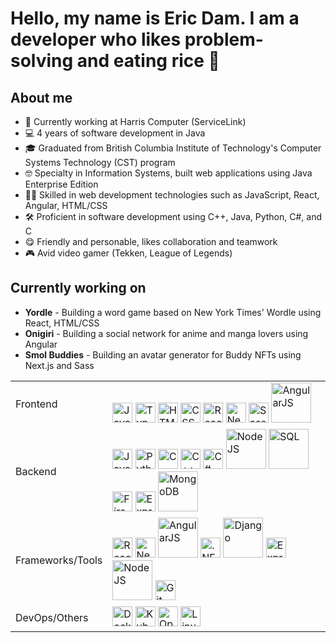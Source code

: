 # Hello, my name is Eric Dam. I am a developer who likes problem-solving and eating rice 👋

## About me
- 💼 Currently working at Harris Computer (ServiceLink)
- 💻 4 years of software development in Java
- 🎓 Graduated from British Columbia Institute of Technology's Computer Systems Technology (CST) program
- 🤓 Specialty in Information Systems, built web applications using Java Enterprise Edition
- 🐱‍💻 Skilled in web development technologies such as JavaScript, React, Angular, HTML/CSS
- 🛠️ Proficient in software development using C++, Java, Python, C#, and C
- 😋 Friendly and personable, likes collaboration and teamwork
- 🎮 Avid video gamer (Tekken, League of Legends)

## Currently working on
- **Yordle** - Building a word game based on New York Times' Wordle using React, HTML/CSS
- **Onigiri** - Building a social network for anime and manga lovers using Angular
- **Smol Buddies** - Building an avatar generator for Buddy NFTs using Next.js and Sass

|  |  |
| --- | --- |
| Frontend | <img src='https://user-images.githubusercontent.com/45437685/176979047-bae193ce-a461-4d59-b95d-9a6165ceaa7b.png' alt='JavaScript' width="32px" style="max-width: 100%"/> <img src='https://user-images.githubusercontent.com/45437685/176979107-0581c21e-2c21-428d-95c0-9fd9c3f9d3d3.png' alt='TypeScript' width="32px" style="max-width: 100%" /> <img src="https://user-images.githubusercontent.com/45437685/176979160-54e6e642-f834-404b-8c50-21faeb32d302.png" alt='HTML' width="32px" style="max-width: 100%"/> <img src="https://user-images.githubusercontent.com/45437685/176979181-47c59d71-185e-4c64-9fe8-e6c49aea6b23.png" alt='CSS' width="32px" style="max-width: 100%"/> <img src="https://user-images.githubusercontent.com/45437685/176979210-b6025035-0a50-4835-ba7b-7cff5e664515.png" alt='React' width="32px" style="max-width: 100%"/> <img src="https://user-images.githubusercontent.com/45437685/176979240-6317c8bd-0d45-4cdc-9b57-61e42e96b36d.png" alt='NextJS' width="32px" style="max-width: 100%"/> <img src="https://user-images.githubusercontent.com/45437685/176979294-9a336493-c0db-4bdf-bbb5-9f7c3a9e0748.png" alt='Sass' width="32px" style="max-width: 100%"/> <img src="https://user-images.githubusercontent.com/45437685/176979679-eef18e24-e17f-4c16-b9d8-91b34ba3d1d5.png"  alt='AngularJS' width="64px" style="max-width: 100%"/> |
| Backend | <img src="https://user-images.githubusercontent.com/45437685/176979360-dd575203-2b54-41df-94f7-0f1b8a631369.png" alt='Java' width="32px" style="max-width: 100%" /> <img src="https://user-images.githubusercontent.com/45437685/176979384-85205039-6508-446c-82fc-f3df644df126.png" alt='Python' width="32px" style="max-width: 100%" /> <img src="https://user-images.githubusercontent.com/45437685/176979398-f2a34e43-0cd5-42f1-ae2a-ee9a5dcae79a.png" alt='C' width="32px" style="max-width: 100%" /> <img src="https://user-images.githubusercontent.com/45437685/176979415-5f2e8945-dc4e-4c10-afbc-bfba293929c4.png" alt='C++' width="32px" style="max-width: 100%" /> <img src="https://user-images.githubusercontent.com/45437685/176979433-a148caa7-3d73-49ff-b603-954c0370b7a3.png" alt='C#' width="32px" style="max-width: 100%" /> <img src="https://user-images.githubusercontent.com/45437685/176979448-c810fa67-ad6b-4ce1-b1e0-9f5ef08784b3.png" alt='NodeJS' width="64px" style="max-width: 100%" /> <img src="https://user-images.githubusercontent.com/45437685/176979487-68b36b91-6ac1-42a5-9715-f7be885f7e07.png" alt='SQL' width="64px" style="max-width: 100%" /> <img src="https://user-images.githubusercontent.com/45437685/176979497-fd7c8472-6c88-4a40-8984-8ed2f7e61d71.png" alt='Firebase' width="32px" style="max-width: 100%" /> <img src="https://user-images.githubusercontent.com/45437685/176979589-6c147b9f-f11a-4f20-98f7-f9c12e365ecb.png" alt='ExpressJS' width="32px" style="max-width: 100%" /> <img src="https://user-images.githubusercontent.com/45437685/176979634-dc95bd85-8f6c-4a9e-b8fe-aabb8130fdcc.png" alt='MongoDB' width="64px" style="max-width: 100%" /> |
| Frameworks/Tools | <img src="https://user-images.githubusercontent.com/45437685/176979210-b6025035-0a50-4835-ba7b-7cff5e664515.png" alt='React' width="32px" style="max-width: 100%" /> <img src="https://user-images.githubusercontent.com/45437685/176979240-6317c8bd-0d45-4cdc-9b57-61e42e96b36d.png" alt='NextJS' width="32px" style="max-width: 100%" /> <img src="https://user-images.githubusercontent.com/45437685/176979679-eef18e24-e17f-4c16-b9d8-91b34ba3d1d5.png" alt='AngularJS' width="64px" style="max-width: 100%" /> <img src="https://user-images.githubusercontent.com/45437685/176979771-52d7f540-6ed5-4d4c-a6cc-d260946bc0b8.png" alt='.NET' width="32px" style="max-width: 100%" /> <img src="https://user-images.githubusercontent.com/45437685/176979784-78fc4ce4-1547-43b5-b402-f8ccf3d7735b.png" alt='Django' width="64px" style="max-width: 100%" /> <img src="https://user-images.githubusercontent.com/45437685/176979589-6c147b9f-f11a-4f20-98f7-f9c12e365ecb.png" alt='ExpressJS' width="32px" style="max-width: 100%" /> <img src="https://user-images.githubusercontent.com/45437685/176979448-c810fa67-ad6b-4ce1-b1e0-9f5ef08784b3.png" alt='NodeJS' width="64px" style="max-width: 100%" /> <img src="https://user-images.githubusercontent.com/45437685/176979812-39707130-9834-4089-9412-417b9cf1d212.png" alt='Git' width="32px" style="max-width: 100%" /> |
| DevOps/Others | <img src="https://user-images.githubusercontent.com/45437685/176979842-1a8e79e9-e899-4e6b-921c-5f1bb63f03fa.png" alt='Docker' width="32px" style="max-width: 100%" /> <img src="https://user-images.githubusercontent.com/45437685/176979862-8e125162-2a0e-4898-8529-ff2d712e83ce.png" alt='Kubernetes' width="32px" style="max-width: 100%" /> <img src="https://user-images.githubusercontent.com/45437685/176979877-bae12867-346f-4437-ade0-ce70fc92f15a.png" alt='OpenShift' width="32px" style="max-width: 100%" /> <img src="https://user-images.githubusercontent.com/45437685/176979892-dc2002f6-24eb-4e0e-b1ab-8623479cab6a.png" alt='Linux' width="32px" style="max-width: 100%" /> |

























<!--
**RiceDam/RiceDam** is a ✨ _special_ ✨ repository because its `README.md` (this file) appears on your GitHub profile.

Here are some ideas to get you started:

- 🔭 I’m currently working on ...
- 🌱 I’m currently learning ...
- 👯 I’m looking to collaborate on ...
- 🤔 I’m looking for help with ...
- 💬 Ask me about ...
- 📫 How to reach me: ...
- 😄 Pronouns: ...
- ⚡ Fun fact: ...
-->
